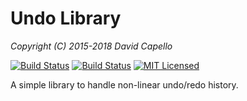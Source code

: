 # Undo Library
*Copyright (C) 2015-2018 David Capello*

[![Build Status](https://travis-ci.org/dacap/undo.svg)](https://travis-ci.org/dacap/undo)
[![Build Status](https://ci.appveyor.com/api/projects/status/yl94m64btu722bdw?svg=true)](https://ci.appveyor.com/project/dacap/undo)
[![MIT Licensed](https://img.shields.io/badge/license-MIT-blue.svg)](LICENSE.txt)

A simple library to handle non-linear undo/redo history.
